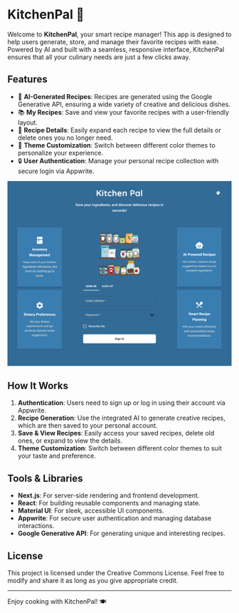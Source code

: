 # KitchenPal 🍳

Welcome to **KitchenPal**, your smart recipe manager! This app is designed to help users generate, store, and manage their favorite recipes with ease. Powered by AI and built with a seamless, responsive interface, KitchenPal ensures that all your culinary needs are just a few clicks away.

## Features

- 🌟 **AI-Generated Recipes**: Recipes are generated using the Google Generative API, ensuring a wide variety of creative and delicious dishes.
- 📚 **My Recipes**: Save and view your favorite recipes with a user-friendly layout.
- 📝 **Recipe Details**: Easily expand each recipe to view the full details or delete ones you no longer need.
- 🌈 **Theme Customization**: Switch between different color themes to personalize your experience.
- 🔒 **User Authentication**: Manage your personal recipe collection with secure login via Appwrite.



![KitchenPal Screenshot](./public/screenshot.png)


## How It Works

1. **Authentication**: Users need to sign up or log in using their account via Appwrite.
2. **Recipe Generation**: Use the integrated AI to generate creative recipes, which are then saved to your personal account.
3. **Save & View Recipes**: Easily access your saved recipes, delete old ones, or expand to view the details.
4. **Theme Customization**: Switch between different color themes to suit your taste and preference.

## Tools & Libraries

- **Next.js**: For server-side rendering and frontend development.
- **React**: For building reusable components and managing state.
- **Material UI**: For sleek, accessible UI components.
- **Appwrite**: For secure user authentication and managing database interactions.
- **Google Generative API**: For generating unique and interesting recipes.


## License

This project is licensed under the Creative Commons License. Feel free to modify and share it as long as you give appropriate credit.

---

Enjoy cooking with KitchenPal! 🍽️
